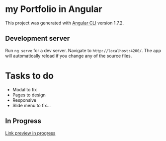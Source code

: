 # my Portfolio in Angular

This project was generated with [Angular CLI](https://github.com/angular/angular-cli) version 1.7.2.

## Development server

Run `ng serve` for a dev server. Navigate to `http://localhost:4200/`. The app will automatically reload if you change any of the source files.

# Tasks to do

  - Modal to fix
  - Pages to design
  - Responsive
  - Slide menu to fix...

## In Progress
[Link preview in progress](http://vivacious-kiss.surge.sh/)
